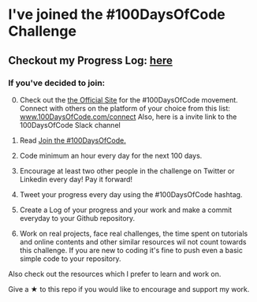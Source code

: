 # I've joined the #100DaysOfCode Challenge

## Checkout my Progress Log: [here](https://github.com/AbhiramReddyD/100-Days-of-Code/blob/master/ProgressLog.md)

### If you've decided to join:

0.  Check out the [the Official Site](http://100daysofcode.com/) for the #100DaysOfCode movement. Connect with others on the platform of your choice from this list: www.100DaysOfCode.com/connect Also, here is a invite link to the 100DaysOfCode Slack channel

1.  Read [Join the #100DaysOfCode.](https://www.freecodecamp.org/news/join-the-100daysofcode-556ddb4579e4/)

2.  Code minimum an hour every day for the next 100 days.

3.  Encourage at least two other people in the challenge on Twitter or Linkedin every day! Pay it forward!

4.  Tweet your progress every day using the #100DaysOfCode hashtag.

5.  Create a Log of your progress and your work and make a commit everyday to your Github repository.

6.  Work on real projects, face real challenges, the time spent on tutorials and online contents and other similar resources wil not count towards this challenge. If you are new to coding it's fine to push even a basic simple code to your repository.

Also check out the resources which I prefer to learn and work on.

Give a &#9733; to this repo if you would like to encourage and support my work.
